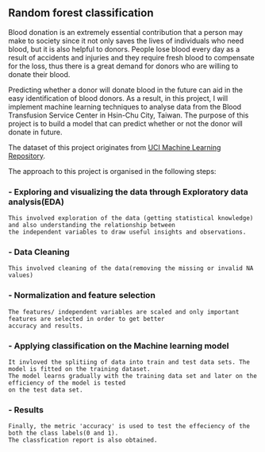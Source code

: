 ## Random forest classification

Blood donation is an extremely essential contribution that a person may make to society since it not only saves the lives of individuals who need blood, but it is also helpful to donors. People lose blood every day as a result of accidents and injuries and they require fresh blood to compensate for the loss, thus there is a great demand for donors who are willing to donate their blood.

Predicting whether a donor will donate blood in the future can aid in the easy identification of blood donors. As a result, in this project, I will implement machine learning techniques to analyse data from the Blood Transfusion Service Center in Hsin-Chu City, Taiwan. The purpose of this project is to build a model that can predict whether or not the donor will donate in future.

The dataset of this project originates from [UCI Machine Learning Repository](archive.ics.uci.edu/ml/datasets/Blood+Transfusion+Service+Center).

The approach to this project is organised in the following steps:

### - Exploring and visualizing the data through Exploratory data analysis(EDA)
    This involved exploration of the data (getting statistical knowledge) and also understanding the relationship between 
    the independent variables to draw useful insights and observations.
    
### - Data Cleaning 
    This involved cleaning of the data(removing the missing or invalid NA values) 
    
### - Normalization and feature selection
    The features/ independent variables are scaled and only important features are selected in order to get better 
    accuracy and results.
    
### - Applying classification on the Machine learning model
    It invloved the splitiing of data into train and test data sets. The model is fitted on the training dataset. 
    The model learns gradually with the training data set and later on the efficiency of the model is tested 
    on the test data set.
    
### - Results
    Finally, the metric 'accuracy' is used to test the effeciency of the both the class labels(0 and 1). 
    The classfication report is also obtained.
    


